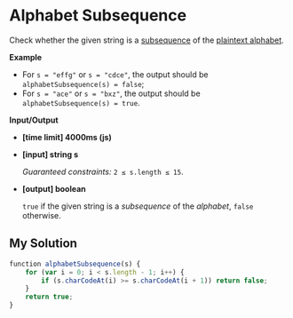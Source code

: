 # Alphabet Subsequence
﻿Check whether the given string is a [subsequence](keyword://subsequence) of the [plaintext alphabet](keyword://plaintext-alphabet).

**Example**

*   For `s = "effg"` or `s = "cdce"`, the output should be
    `alphabetSubsequence(s) = false`;
*   For `s = "ace"` or `s = "bxz"`, the output should be
    `alphabetSubsequence(s) = true`.

**Input/Output**

*   **[time limit] 4000ms (js)**

*   **[input] string s**

    _Guaranteed constraints:_
    `2 ≤ s.length ≤ 15`.

*   **[output] boolean**

    `true` if the given string is a _subsequence_ of the _alphabet_, `false` otherwise.


## My Solution
```javascript
﻿function alphabetSubsequence(s) {
    for (var i = 0; i < s.length - 1; i++) {
        if (s.charCodeAt(i) >= s.charCodeAt(i + 1)) return false;
    }
    return true;
}
​
```
